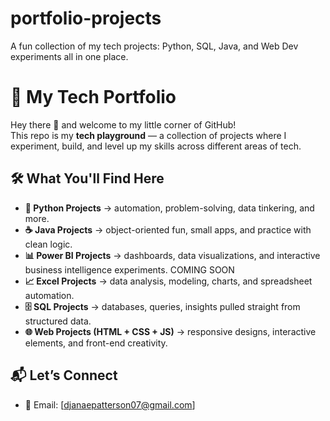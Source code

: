 # portfolio-projects
A fun collection of my tech projects: Python, SQL, Java, and Web Dev experiments all in one place.
# 🚀 My Tech Portfolio  

Hey there 👋 and welcome to my little corner of GitHub!  
This repo is my **tech playground** — a collection of projects where I experiment, build, and level up my skills across different areas of tech.  

## 🛠️ What You'll Find Here
- **🐍 Python Projects** → automation, problem-solving, data tinkering, and more.
- **☕ Java Projects** → object-oriented fun, small apps, and practice with clean logic. 
- **📊 Power BI Projects** → dashboards, data visualizations, and interactive business intelligence experiments.
COMING SOON
- **📈 Excel Projects** → data analysis, modeling, charts, and spreadsheet automation.
- **🗄️ SQL Projects** → databases, queries, insights pulled straight from structured data.
- **🌐 Web Projects (HTML + CSS + JS)** → responsive designs, interactive elements, and front-end creativity.  

## 📬 Let’s Connect 
- 📧 Email: [djanaepatterson07@gmail.com]  
